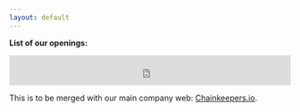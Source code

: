 ```yaml
---
layout: default
---
```


**List of our openings:**

<iframe border="0" height="54px" id="sj-offers-banner" scrolling="no" src="https://www.startupjobs.cz/startup/chainkeepers-s-r-o?embedded=1" style="min-height:54px;border:0;width:100%;" width="100%"></iframe>
<script src="https://www.startupjobs.cz/front/web/components/embedding/embedding2.min.js"></script>

This is to be merged with our main company web:
[Chainkeepers.io](https://www.chainkeepers.io/cs/hiring/).

